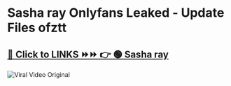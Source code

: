 
 # Sasha ray Onlyfans Leaked - Update Files ofztt

## <h2><a href="https://clipsfans.com/Sasha_ray&ref=git">🔗 Click to LINKS ⏩⏩ 👉 🟢 Sasha ray </a></h2>

<a href="https://clipsfans.com/Sasha_ray&ref=git" rel="nofollow" data-target="animated-image.originalLink"><img src="https://i.ibb.co.com/xMMVF88/686577567.gif" alt="Viral Video Original" style="max-width: 100%; display: inline-block;" data-target="animated-image.originalImage"></a>

